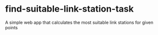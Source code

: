 # find-suitable-link-station-task
A simple web app that calculates the most suitable link stations for given points
